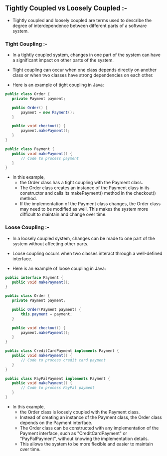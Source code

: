 ## Tightly Coupled   vs   Loosely Coupled  :-
- Tightly coupled and loosely coupled are terms used to describe the degree of 
    interdependence between different parts of a software system. 
    
### Tight Coupling  :-    

- In a tightly coupled system, changes in one part of the system can have a 
    significant impact on other parts of the system.

- Tight coupling can occur when one class depends directly on another class or when 
    two classes have strong dependencies on each other.

- Here is an example of tight coupling in Java:
```java
public class Order {
   private Payment payment;

   public Order() {
       payment = new Payment();
   }

   public void checkout() {
       payment.makePayment();
   }
}

public class Payment {
   public void makePayment() {
       // Code to process payment
   }
}
```
- In this example, 
    - the Order class has a tight coupling with the Payment class. 
    - The Order class creates an instance of the Payment class in its constructor and 
        calls its makePayment() method in the checkout() method. 
    - If the implementation of the Payment class changes, the Order class may need 
        to be modified as well. This makes the system more difficult to 
        maintain and change over time.


### Loose Coupling  :-

- In a loosely coupled system, changes can be made to one part of the system 
    without affecting other parts.

- Loose coupling occurs when two classes interact through a well-defined interface.

- Here is an example of loose coupling in Java:
```java
public interface Payment {
   public void makePayment();
}

public class Order {
   private Payment payment;

   public Order(Payment payment) {
       this.payment = payment;
   }

   public void checkout() {
       payment.makePayment();
   }
}

public class CreditCardPayment implements Payment {
   public void makePayment() {
       // Code to process credit card payment
   }
}

public class PayPalPayment implements Payment {
   public void makePayment() {
       // Code to process PayPal payment
   }
}
```

- In this example, 
    - the Order class is loosely coupled with the Payment class. 
    - Instead of creating an instance of the Payment class, the Order class depends 
        on the Payment interface.
    - The Order class can be constructed with any implementation of the Payment interface, 
        such as "CreditCardPayment" or "PayPalPayment", without knowing the implementation details. 
    - This allows the system to be more flexible and easier to maintain over time.